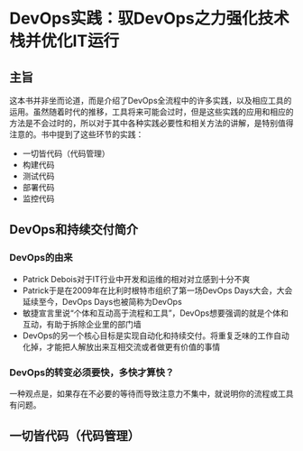 # DevOps实践：驭DevOps之力强化技术栈并优化IT运行

## 主旨

这本书并非坐而论道，而是介绍了DevOps全流程中的许多实践，以及相应工具的运用。虽然随着时代的推移，工具将来可能会过时，但是这些实践的应用和相应的方法是不会过时的，所以对于其中各种实践必要性和相关方法的讲解，是特别值得注意的。书中提到了这些环节的实践：

* 一切皆代码（代码管理）
* 构建代码
* 测试代码
* 部署代码
* 监控代码

## DevOps和持续交付简介

### DevOps的由来

* Patrick Debois对于IT行业中开发和运维的相对对立感到十分不爽
* Patrick于是在2009年在比利时根特市组织了第一场DevOps Days大会，大会延续至今，DevOps Days也被简称为DevOps
* ​敏捷宣言里说“个体和互动高于流程和工具”，DevOps想要强调的就是个体和互动，有助于拆除企业里的部门墙
* DevOps的另一个核心目标是实现自动化和持续交付。将重复乏味的工作自动化掉，才能把人解放出来互相交流或者做更有价值的事情

### DevOps的转变必须要快，多快才算快？

一种观点是，如果存在不必要的等待而导致注意力不集中，就说明你的流程或工具有问题。

## 一切皆代码（代码管理）



